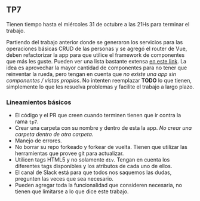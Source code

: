 ## TP7

Tienen tiempo hasta el miércoles 31 de octubre a las 21Hs para terminar el trabajo.

Partiendo del trabajo anterior donde se generaron los servicios para las operaciones básicas CRUD de las personas y se agregó el router de Vue, deben refactorizar la app para que utilice el framework de componentes que más les guste. Pueden ver una lista bastante extensa [en este link](https://github.com/vuejs/awesome-vue#frameworks). La idea es aprovechar la mayor cantidad de componentes para no tener que reinventar la rueda, pero tengan en cuenta que *no existe una app sin componentes / vistas propios*. No intenten reemplazar **TODO** lo que tienen, simplemente lo que les resuelva problemas y facilite el trabajo a largo plazo.

### Lineamientos básicos

- El código y el PR que creen cuando terminen tienen que ir contra la rama `tp7`.
- Crear una carpeta con su nombre y dentro de esta la app. *No crear una carpeta dentro de otra carpeta*.
- Manejo de errores.
- No borrar su repo forkeado y forkear de vuelta. Tienen que utilizar las herramientas que provee git para actualizar.
- Utilicen tags HTML5 y no solamente `div`. Tengan en cuenta los diferentes tags disponibles y los atributos de cada uno de ellos.
- El canal de Slack está para que todos nos saquemos las dudas, pregunten las veces que sea necesario.
- Pueden agregar toda la funcionalidad que consideren necesaria, no tienen que limitarse a lo que dice este trabajo.

